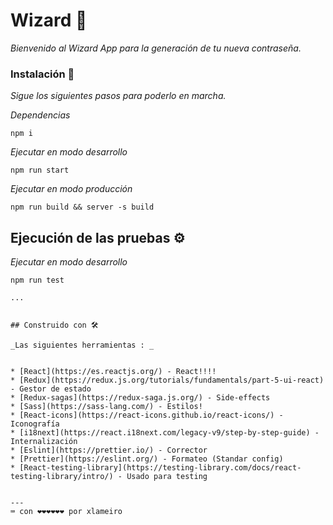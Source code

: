 # Wizard 🚀

_Bienvenido al Wizard App para la generación de tu nueva contraseña._

### Instalación 🔧

_Sigue los siguientes pasos para poderlo en marcha._

_Dependencias_

```
npm i

```

_Ejecutar en modo desarrollo_

```
npm run start

```

_Ejecutar en modo producción_

```
npm run build && server -s build

```

## Ejecución de las pruebas ⚙️

_Ejecutar en modo desarrollo_

```
npm run test

...


## Construido con 🛠️

_Las siguientes herramientas : _


* [React](https://es.reactjs.org/) - React!!!!
* [Redux](https://redux.js.org/tutorials/fundamentals/part-5-ui-react) - Gestor de estado
* [Redux-sagas](https://redux-saga.js.org/) - Side-effects
* [Sass](https://sass-lang.com/) - Estilos!
* [React-icons](https://react-icons.github.io/react-icons/) - Iconografía
* [i18next](https://react.i18next.com/legacy-v9/step-by-step-guide) - Internalización
* [Eslint](https://prettier.io/) - Corrector
* [Prettier](https://eslint.org/) - Formateo (Standar config)
* [React-testing-library](https://testing-library.com/docs/react-testing-library/intro/) - Usado para testing


---
⌨️ con ❤️❤️❤️❤️❤️❤️ por xlameiro